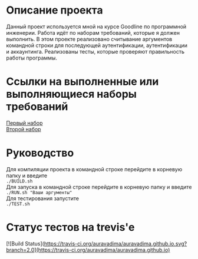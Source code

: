 # Описание проекта

Данный проект используется мной на курсе Goodline по программной инженерии.
Работа идёт по наборам требований, которые я должен выполнить.
В этом проекте реализовано считывание аргументов командной строки для последующей аутентификации, аутентификации и аккаунтинга.
Реализованы тесты, которые проверяют правильность работы программы.

# Ссылки на выполненные или выполняющиеся наборы требований

[Первый набор](https://auravadima.github.io/release-1 "Первый набор")  
[Второй набор](https://auravadima.github.io/Roadmap2 "Второй набор")  

# Руководство

Для компиляции проекта в командной строке перейдите в корневую папку и введите  
<code>./BUILD.sh</code>  
Для запуска в командной строке перейдите в корневую папку и введите  
<code>./RUN.sh "Ваши аргументы"</code>  
Для тестирования запустите  
<code>./TEST.sh</code>

# Статус тестов на trevis'е

[![Build Status](https://travis-ci.org/auravadima/auravadima.github.io.svg?branch=2.0](https://travis-ci.org/auravadima/auravadima.github.io) 

